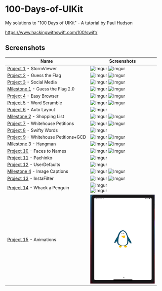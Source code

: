 # 100-Days-of-UIKit
 
My solutions to "100 Days of UIKit" - A tutorial by Paul Hudson

https://www.hackingwithswift.com/100/swift/

## Screenshots

|Name|Screenshots|
|--|--|
|[Project 1](https://github.com/samrshi/100-Days-of-UIKit/tree/main/01%20-%20Storm%20Viewer) - StormViewer|![Imgur](https://i.imgur.com/KkF123sm.png)   ![Imgur](https://i.imgur.com/DBp09uem.png)|
|[Project 2](https://github.com/samrshi/100-Days-of-UIKit/tree/main/02%20-%20Guess%20the%20Flag) - Guess the Flag|![Imgur](https://i.imgur.com/HZuzMzbm.png)   ![Imgur](https://i.imgur.com/lr8kB8Cm.png)|
|[Project 3](https://github.com/samrshi/100-Days-of-UIKit/tree/main/03%20-%20Social%20Media) - Social Media|![Imgur](https://i.imgur.com/XX0NRgxm.png)   ![Imgur](https://i.imgur.com/QXlgWZ0m.png) |
|[Milestone 1](https://github.com/samrshi/100-Days-of-UIKit/tree/main/04%20-%20Milestone%201) - Guess the Flag 2.0|![Imgur](https://i.imgur.com/GDSkKXAm.png)   ![Imgur](https://i.imgur.com/CV7GGMzm.png) |
|[Project 4](https://github.com/samrshi/100-Days-of-UIKit/tree/main/05%20-%20Easy%20Browser) - Easy Browser|![Imgur](https://i.imgur.com/dT2fRQQm.png)   ![Imgur](https://i.imgur.com/Y5UHptSm.png) |
|[Project 5](https://github.com/samrshi/100-Days-of-UIKit/tree/main/06%20-%20Word%20Scramble) - Word Scramble|![Imgur](https://i.imgur.com/PuWG2jOm.png)   ![Imgur](https://i.imgur.com/nJ5uTgRm.png)|
|[Project 6](https://github.com/samrshi/100-Days-of-UIKit/tree/main/07%20-%20Auto%20Layout) - Auto Layout |![Imgur](https://i.imgur.com/sIfD9SMm.png)|
|[Milestone 2](https://github.com/samrshi/100-Days-of-UIKit/tree/main/08%20-%20Milestone%202) - Shopping List |![Imgur](https://i.imgur.com/ieK6atBm.png)   ![Imgur](https://i.imgur.com/XXXlbzhm.png)|
|[Project 7](https://github.com/samrshi/100-Days-of-UIKit/tree/main/09%20-%20Whitehouse%20Petitions) - Whitehouse Petitions|![Imgur](https://i.imgur.com/J4ELxDzm.png)   ![Imgur](https://i.imgur.com/wWMTakAm.png)|
|[Project 8](https://github.com/samrshi/100-Days-of-UIKit/tree/main/10%20-%20Swifty%20Words) - Swifty Words|![Imgur](https://i.imgur.com/9GZZZzjm.png)|
|[Project 9](https://github.com/samrshi/100-Days-of-UIKit/tree/main/11%20-%20Whitehouse%2BGCD) - Whitehouse Petitions+GCD |![Imgur](https://i.imgur.com/J4ELxDzm.png)   ![Imgur](https://i.imgur.com/wWMTakAm.png)|
|[Milestone 3](https://github.com/samrshi/100-Days-of-UIKit/tree/main/11%20-%20Whitehouse%2BGCD) - Hangman |![Imgur](https://i.imgur.com/zmFemXfm.png)   ![Imgur](https://i.imgur.com/1xrhG5Dm.png)|
|[Project 10](https://github.com/samrshi/100-Days-of-UIKit/tree/main/13%20-%20Names%20to%20Faces) - Faces to Names |![Imgur](https://i.imgur.com/rRWcMpVm.png)   ![Imgur](https://i.imgur.com/VaHvK7am.png)|
|[Project 11](https://github.com/samrshi/100-Days-of-UIKit/tree/main/14%20-%20Pachinko) - Pachinko |![Imgur](https://i.imgur.com/vDtHQWAm.jpg)|
|[Project 12](https://github.com/samrshi/100-Days-of-UIKit/tree/main/15%20-%20UserDefaults) - UserDefaults |![Imgur](https://i.imgur.com/rRWcMpVm.png)|
|[Milestone 4](https://github.com/samrshi/100-Days-of-UIKit/tree/main/16%20-%20Milestone%2010-12) - Image Captions |![Imgur](https://i.imgur.com/zgHJeIam.png)   ![Imgur](https://i.imgur.com/qpOHrF9m.png)|
|[Project 13](https://github.com/samrshi/100-Days-of-UIKit/tree/main/17%20-%20Instafilter) - InstaFilter |![Imgur](https://i.imgur.com/y0goz5Im.png)   ![Imgur](https://i.imgur.com/TuM86eam.png)|
|[Project 14](https://github.com/samrshi/100-Days-of-UIKit/tree/main/18%20-%20Whack%20a%20Penguin) - Whack a Penguin |![Imgur](https://i.imgur.com/mnMzwMym.png)</br>![Imgur](https://i.imgur.com/CeTGaONm.png)|
|[Project 15](https://github.com/samrshi/100-Days-of-UIKit/tree/main/19%20-%20Animation) - Animations |![GIF](19%20-%20Animation/Screenshots/Animations.gif)|
